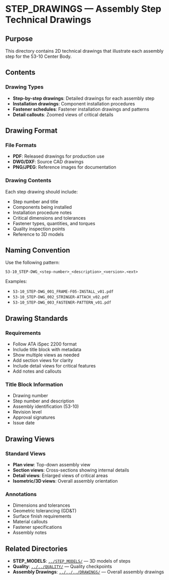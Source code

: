 # STEP_DRAWINGS — Assembly Step Technical Drawings

## Purpose

This directory contains 2D technical drawings that illustrate each assembly step for the 53-10 Center Body.

## Contents

### Drawing Types
- **Step-by-step drawings**: Detailed drawings for each assembly step
- **Installation drawings**: Component installation procedures
- **Fastener schedules**: Fastener installation drawings and patterns
- **Detail callouts**: Zoomed views of critical details

## Drawing Format

### File Formats
- **PDF**: Released drawings for production use
- **DWG/DXF**: Source CAD drawings
- **PNG/JPEG**: Reference images for documentation

### Drawing Contents
Each step drawing should include:
- Step number and title
- Components being installed
- Installation procedure notes
- Critical dimensions and tolerances
- Fastener types, quantities, and torques
- Quality inspection points
- Reference to 3D models

## Naming Convention

Use the following pattern:
```
53-10_STEP-DWG_<step-number>_<description>_<version>.<ext>
```

Examples:
- `53-10_STEP-DWG_001_FRAME-F05-INSTALL_v01.pdf`
- `53-10_STEP-DWG_002_STRINGER-ATTACH_v02.pdf`
- `53-10_STEP-DWG_003_FASTENER-PATTERN_v01.pdf`

## Drawing Standards

### Requirements
- Follow ATA iSpec 2200 format
- Include title block with metadata
- Show multiple views as needed
- Add section views for clarity
- Include detail views for critical features
- Add notes and callouts

### Title Block Information
- Drawing number
- Step number and description
- Assembly identification (53-10)
- Revision level
- Approval signatures
- Issue date

## Drawing Views

### Standard Views
- **Plan view**: Top-down assembly view
- **Section views**: Cross-sections showing internal details
- **Detail views**: Enlarged views of critical areas
- **Isometric/3D views**: Overall assembly orientation

### Annotations
- Dimensions and tolerances
- Geometric tolerancing (GD&T)
- Surface finish requirements
- Material callouts
- Fastener specifications
- Assembly notes

## Related Directories

- **STEP_MODELS**: [`../STEP_MODELS/`](../STEP_MODELS/) — 3D models of steps
- **Quality**: [`../../QUALITY/`](../../QUALITY/) — Quality checkpoints
- **Assembly Drawings**: [`../../../DRAWINGS/`](../../../DRAWINGS/) — Overall assembly drawings
